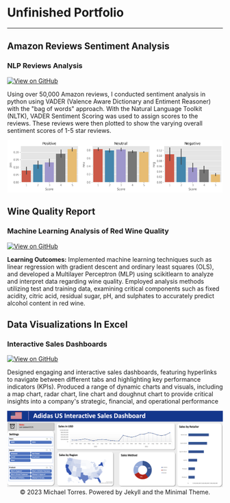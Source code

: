 
# Unfinished Portfolio
---

## Amazon Reviews Sentiment Analysis

### NLP Reviews Analysis

[![View on GitHub](https://img.shields.io/badge/GitHub-View_on_GitHub-blue?logo=GitHub)](https://github.com/Michael96Torres/Python/blob/main/Amazon_Reviews_Sentiment_Analysis/Amazon_Reviews_Sentiment_Analysis.ipynb)

Using over 50,000 Amazon reviews, I conducted sentiment analysis in python using VADER (Valence Aware Dictionary and Entiment Reasoner) with the "bag of words" approach.  With the Natural Language Toolkit (NLTK), VADER Sentiment Scoring was used to assign scores to the reviews.  These reviews were then plotted to show the varying overall sentiment scores of 1-5 star reviews.

<center><img src="images/Sentiment_Reviews.png"/></center>


## Wine Quality Report

### Machine Learning Analysis of Red Wine Quality

[![View on GitHub](https://img.shields.io/badge/GitHub-View_on_GitHub-blue?logo=GitHub)](https://github.com/Michael96Torres/Machine-Learning/blob/main/Linear%20Regression%20and%20Ordinary%20Least%20Squares/WineQuality_LinearRegression_OLS.ipynb)

**Learning Outcomes:** Implemented machine learning techniques such as linear regression with gradient descent and ordinary least squares (OLS), and developed a Multilayer Perceptron (MLP) using scikitlearn to analyze and interpret data regarding wine quality.  Employed analysis methods utilizing test and training data, examining critical components such as fixed acidity, citric acid, residual sugar, pH, and sulphates to accurately predict alcohol content in red wine.


## Data Visualizations In Excel

### Interactive Sales Dashboards

[![View on GitHub](https://img.shields.io/badge/GitHub-View_on_GitHub-blue?logo=GitHub)](https://github.com/Michael96Torres/Data-Visualizations)


Designed engaging and interactive sales dashboards, featuring hyperlinks to navigate between different tabs and highlighting key performance indicators (KPIs).
Produced a range of dynamic charts and visuals, including a map chart, radar chart, line
chart and doughnut chart to provide critical insights into a company's strategic, financial,
and operational performance

<center><img src="images/interactive_dashboard.png"/></center>

<center>© 2023 Michael Torres. Powered by Jekyll and the Minimal Theme.</center>
